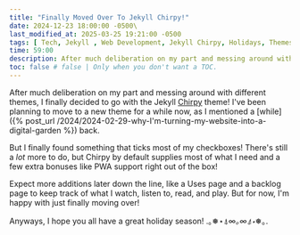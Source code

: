 ```yaml
---
title: "Finally Moved Over To Jekyll Chirpy!"
date: 2024-12-23 18:00:00 -0500\
last_modified_at: 2025-03-25 19:21:00 -0500
tags: [ Tech, Jekyll , Web Development, Jekyll Chirpy, Holidays, Themes, Progressive Web App ]
time: 59:00
description: After much deliberation on my part and messing around with different themes, I finally decided to go with the Jekyll Chirpy theme! 
toc: false # false | Only when you don't want a TOC.  
---
```

After much deliberation on my part and messing around with different themes, I finally decided to go with the Jekyll [Chirpy](https://github.com/cotes2020/jekyll-theme-chirpy) theme! I've been planning to move to a new theme for a while now, as I mentioned a [while]({% post_url /2024/2024-02-29-why-I'm-turning-my-website-into-a-digital-garden %}) back.

But I finally found something that ticks most of my checkboxes! There's still a *lot* more to do, but Chirpy by default supplies most of what I need and a few extra bonuses like PWA support right out of the box!

Expect more additions later down the line, like a Uses page and a backlog page to keep track of what I watch, listen to, read, and play. But for now, I'm happy with just finally moving over!

Anyways, I hope you all have a great holiday season! .｡❅⋆⍋∞*｡∞⍋⋆*❅｡.
